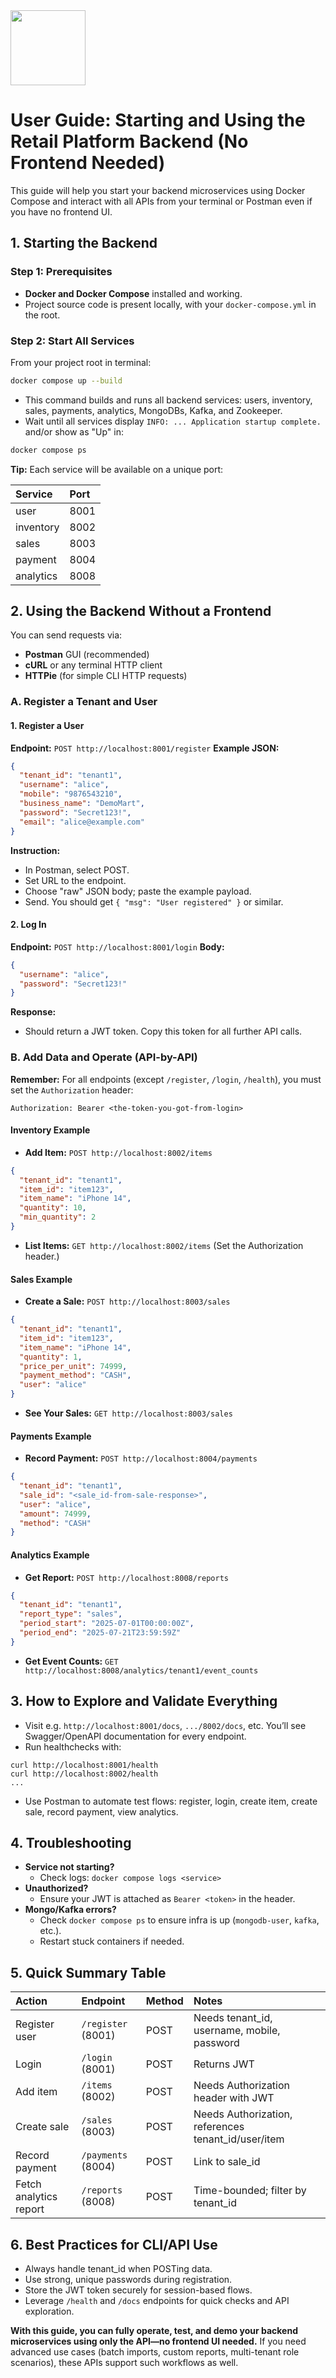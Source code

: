 <img src="https://r2cdn.perplexity.ai/pplx-full-logo-primary-dark%402x.png" class="logo" width="120"/>

# User Guide: Starting and Using the Retail Platform Backend (No Frontend Needed)

This guide will help you start your backend microservices using Docker Compose and interact with all APIs from your terminal or Postman even if you have no frontend UI.

## 1. **Starting the Backend**

### **Step 1: Prerequisites**

- **Docker and Docker Compose** installed and working.
- Project source code is present locally, with your `docker-compose.yml` in the root.


### **Step 2: Start All Services**

From your project root in terminal:

```sh
docker compose up --build
```

- This command builds and runs all backend services: users, inventory, sales, payments, analytics, MongoDBs, Kafka, and Zookeeper.
- Wait until all services display `INFO: ... Application startup complete.` and/or show as "Up" in:

```sh
docker compose ps
```

**Tip:**
Each service will be available on a unique port:


| Service | Port |
| :-- | :-- |
| user | 8001 |
| inventory | 8002 |
| sales | 8003 |
| payment | 8004 |
| analytics | 8008 |

## 2. **Using the Backend Without a Frontend**

You can send requests via:

- **Postman** GUI (recommended)
- **cURL** or any terminal HTTP client
- **HTTPie** (for simple CLI HTTP requests)


### **A. Register a Tenant and User**

#### **1. Register a User**

**Endpoint:** `POST http://localhost:8001/register`
**Example JSON:**

```json
{
  "tenant_id": "tenant1",
  "username": "alice",
  "mobile": "9876543210",
  "business_name": "DemoMart",
  "password": "Secret123!",
  "email": "alice@example.com"
}
```

**Instruction:**

- In Postman, select POST.
- Set URL to the endpoint.
- Choose "raw" JSON body; paste the example payload.
- Send. You should get `{ "msg": "User registered" }` or similar.


#### **2. Log In**

**Endpoint:** `POST http://localhost:8001/login`
**Body:**

```json
{
  "username": "alice",
  "password": "Secret123!"
}
```

**Response:**

- Should return a JWT token. Copy this token for all further API calls.


### **B. Add Data and Operate (API-by-API)**

**Remember:**
For all endpoints (except `/register`, `/login`, `/health`), you must set the `Authorization` header:

```
Authorization: Bearer <the-token-you-got-from-login>
```


#### **Inventory Example**

- **Add Item:**
`POST http://localhost:8002/items`

```json
{
  "tenant_id": "tenant1",
  "item_id": "item123",
  "item_name": "iPhone 14",
  "quantity": 10,
  "min_quantity": 2
}
```

- **List Items:**
`GET http://localhost:8002/items`
(Set the Authorization header.)


#### **Sales Example**

- **Create a Sale:**
`POST http://localhost:8003/sales`

```json
{
  "tenant_id": "tenant1",
  "item_id": "item123",
  "item_name": "iPhone 14",
  "quantity": 1,
  "price_per_unit": 74999,
  "payment_method": "CASH",
  "user": "alice"
}
```

- **See Your Sales:**
`GET http://localhost:8003/sales`


#### **Payments Example**

- **Record Payment:**
`POST http://localhost:8004/payments`

```json
{
  "tenant_id": "tenant1",
  "sale_id": "<sale_id-from-sale-response>",
  "user": "alice",
  "amount": 74999,
  "method": "CASH"
}
```


#### **Analytics Example**

- **Get Report:**
`POST http://localhost:8008/reports`

```json
{
  "tenant_id": "tenant1",
  "report_type": "sales",
  "period_start": "2025-07-01T00:00:00Z",
  "period_end": "2025-07-21T23:59:59Z"
}
```

- **Get Event Counts:**
`GET http://localhost:8008/analytics/tenant1/event_counts`


## 3. **How to Explore and Validate Everything**

- Visit e.g. `http://localhost:8001/docs`, `.../8002/docs`, etc.
You’ll see Swagger/OpenAPI documentation for every endpoint.
- Run healthchecks with:

```
curl http://localhost:8001/health
curl http://localhost:8002/health
...
```

- Use Postman to automate test flows: register, login, create item, create sale, record payment, view analytics.


## 4. **Troubleshooting**

- **Service not starting?**
    - Check logs: `docker compose logs <service>`
- **Unauthorized?**
    - Ensure your JWT is attached as `Bearer <token>` in the header.
- **Mongo/Kafka errors?**
    - Check `docker compose ps` to ensure infra is up (`mongodb-user`, `kafka`, etc.).
    - Restart stuck containers if needed.


## 5. **Quick Summary Table**

| Action | Endpoint | Method | Notes |
| :-- | :-- | :-- | :-- |
| Register user | `/register` (8001) | POST | Needs tenant_id, username, mobile, password |
| Login | `/login` (8001) | POST | Returns JWT |
| Add item | `/items` (8002) | POST | Needs Authorization header with JWT |
| Create sale | `/sales` (8003) | POST | Needs Authorization, references tenant_id/user/item |
| Record payment | `/payments` (8004) | POST | Link to sale_id |
| Fetch analytics report | `/reports` (8008) | POST | Time-bounded; filter by tenant_id |

## 6. **Best Practices for CLI/API Use**

- Always handle tenant_id when POSTing data.
- Use strong, unique passwords during registration.
- Store the JWT token securely for session-based flows.
- Leverage `/health` and `/docs` endpoints for quick checks and API exploration.

**With this guide, you can fully operate, test, and demo your backend microservices using only the API—no frontend UI needed.** If you need advanced use cases (batch imports, custom reports, multi-tenant role scenarios), these APIs support such workflows as well.

